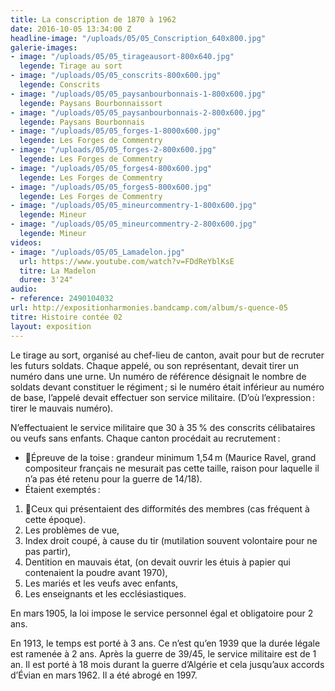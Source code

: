 ```yaml
---
title: La conscription de 1870 à 1962
date: 2016-10-05 13:34:00 Z
headline-image: "/uploads/05/05_Conscription_640x800.jpg"
galerie-images:
- image: "/uploads/05/05_tirageausort-800x640.jpg"
  legende: Tirage au sort
- image: "/uploads/05/05_conscrits-800x600.jpg"
  legende: Conscrits
- image: "/uploads/05/05_paysanbourbonnais-1-800x600.jpg"
  legende: Paysans Bourbonnaissort
- image: "/uploads/05/05_paysanbourbonnais-2-800x600.jpg"
  legende: Paysans Bourbonnais
- image: "/uploads/05/05_forges-1-8000x600.jpg"
  legende: Les Forges de Commentry
- image: "/uploads/05/05_forges-2-800x600.jpg"
  legende: Les Forges de Commentry
- image: "/uploads/05/05_forges4-800x600.jpg"
  legende: Les Forges de Commentry
- image: "/uploads/05/05_forges5-800x600.jpg"
  legende: Les Forges de Commentry
- image: "/uploads/05/05_mineurcommentry-1-800x600.jpg"
  legende: Mineur
- image: "/uploads/05/05_mineurcommentry-2-800x600.jpg"
  legende: Mineur
videos:
- image: "/uploads/05/05_Lamadelon.jpg"
  url: https://www.youtube.com/watch?v=FDdReYblKsE
  titre: La Madelon
  duree: 3'24"
audio:
- reference: 2490104032
url: http://expositionharmonies.bandcamp.com/album/s-quence-05
titre: Histoire contée 02
layout: exposition
---
```


Le tirage au sort, organisé au chef-lieu de canton, avait pour but de recruter les futurs soldats. Chaque appelé, ou son représentant, devait tirer un numéro dans une urne. Un numéro de référence désignait le nombre de soldats devant constituer le régiment ; si le numéro était inférieur au numéro de base, l’appelé devait effectuer son service militaire. (D’où l’expression : tirer le mauvais numéro).

N’effectuaient le service militaire que 30 à 35 % des conscrits célibataires ou veufs sans enfants. Chaque canton procédait au recrutement :
* Épreuve de la toise : grandeur minimum 1,54 m (Maurice Ravel, grand compositeur français ne mesurait pas cette taille, raison pour laquelle il n’a pas été retenu pour la guerre de 14/18).
* Étaient exemptés :
1. Ceux qui présentaient des difformités des membres (cas fréquent à cette époque).
2. Les problèmes de vue,
3. Index droit coupé, à cause du tir (mutilation souvent volontaire pour ne pas partir),
4. Dentition en mauvais état, (on devait ouvrir les étuis à papier qui contenaient la poudre avant 1970),
5. Les mariés et les veufs avec enfants,
6. Les enseignants et les ecclésiastiques.

En mars 1905, la loi impose le service personnel égal et obligatoire pour 2 ans.

En 1913, le temps est porté à 3 ans. Ce n’est qu’en 1939 que la durée légale est ramenée à 2 ans. Après la guerre de 39/45, le service militaire est de 1 an. Il est porté à 18 mois durant la guerre d’Algérie et cela jusqu’aux accords d’Évian en mars 1962. Il a été abrogé en 1997.

